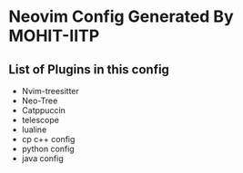 <h1>Neovim Config Generated By MOHIT-IITP</h1>
<h2>List of Plugins in this config </h2>
<ul>
    <li>Nvim-treesitter</li>
    <li>Neo-Tree</li>
    <li>Catppuccin</li>
    <li>telescope</li>
    <li>lualine</li>
    <li>cp c++ config</li>
    <li>python config</li>
    <li>java config</li>
</ul>